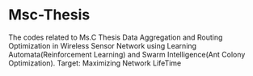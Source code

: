 # Msc-Thesis
The codes related to Ms.C Thesis
Data Aggregation and Routing Optimization in Wireless Sensor Network using Learning Automata(Reinforcement Learning) and Swarm Intelligence(Ant Colony Optimization).
Target: Maximizing Network LifeTime
